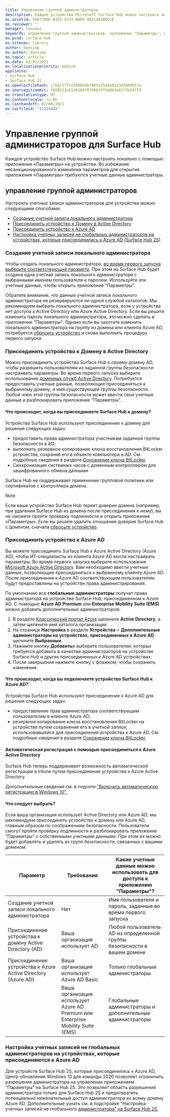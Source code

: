 ```yaml
---
title: Управление группой администраторов
description: Каждое устройство Microsoft Surface Hub можно настроить индивидуально, открыв приложение "Параметры" на устройстве.
ms.assetid: FA67209E-B355-4333-B903-482C4A3BDCCE
ms.reviewer: ''
manager: laurawi
keywords: управление группой администраторов, приложение "Параметры", настройка Surface Hub
ms.prod: surface-hub
ms.sitesec: library
author: dansimp
ms.author: dansimp
ms.topic: article
ms.date: 02/01/2021
ms.localizationpriority: medium
appliesto:
- Surface Hub
- Surface Hub 2S
ms.openlocfilehash: c76ac577c1560020bf865a25d4a812343089013a
ms.sourcegitcommit: 7809222a51eb184f07d6b3ffbdd04a6272b247f9
ms.translationtype: MT
ms.contentlocale: ru-RU
ms.lasthandoff: 02/06/2021
ms.locfileid: "11314442"
---
```

# Управление группой администраторов для Surface Hub


Каждое устройство Surface Hub можно настроить локально с помощью приложения «Параметры» на устройстве. Во избежание несанкционированного изменения параметров для открытия приложения «Параметры» требуются учетные данные администратора.


## управление группой администраторов

Настроить учетные записи администраторов для устройства можно следующими способами:

- [Создание учетной записи локального администратора](#create-a-local-admin-account)
- [Присоединить устройство к Домену в Active Directory](#domain-join-the-device-to-active-directory)
- [Присоединить устройство к Azure AD](#azure-ad-join-the-device)
- [Настройка учетных записей не глобальных администраторов на устройствах, которые присоединились к Azure AD (Surface Hub 2S)](#configure-non-global-admin-accounts-on-azure-ad-joined-devices)


### Создание учетной записи локального администратора

Чтобы создать локального администратора, [во время первого запуска выберите соответствующий параметр](first-run-program-surface-hub.md#use-a-local-admin). При этом на Surface Hub будет создана одна учетная запись локального администратора с выбранными именем пользователя и паролем. Используйте эти учетные данные, чтобы открыть приложение "Параметры".

Обратите внимание, что данные учетной записи локального администратора не резервируются ни одной службой каталогов. Мы рекомендуем выбрать локального администратора, если у устройства нет доступа к Active Directory или Azure Active Directory. Если вы решите изменить пароль локального администратора, это можно сделать в приложении "Параметры". Однако если вы захотите изменить локального администратора на группу из домена или клиента Azure AD, потребуется [сбросить устройство](device-reset-surface-hub.md) и снова выполнить процедуру первого запуска.

### Присоединить устройство к Домену в Active Directory

Можно присоединить устройство Surface Hub к своему домену AD, чтобы разрешить пользователям из заданной группы безопасности настраивать параметры. Во время первого запуска выберите использование [доменных служб Active Directory](first-run-program-surface-hub.md#use-active-directory-domain-services). Потребуется предоставить учетные данные, позволяющие присоединяться к выбранному домену, и имя существующей группы безопасности. Любой член этой группы безопасности может ввести свои учетные данные и разблокировать приложение "Параметры".

#### Что происходит, когда вы присоединяете Surface Hub к домену?
Устройства Surface Hub используют присоединение к домену для решения следующих задач:
- предоставить права администратора участникам заданной группы безопасности в AD;
- выполнить резервное копирование ключа восстановления BitLocker устройства, сохранив его в объекте компьютера в AD. См. подробные сведения в разделе [Сохранение ключа BitLocker](save-bitlocker-key-surface-hub.md).
- Синхронизация системных часов с доменным контроллером для зашифрованного обмена данными

Surface Hub не поддерживает применение групповой политики или сертификатов с контроллера домена.

> [!NOTE]
> Если ваше устройство Surface Hub теряет доверие домена (например, при удалении Surface Hub из домена после присоединения к нему), вы не сможете пройти проверку подлинности и открыть приложение «Параметры». Если вы решите удалить отношение доверия Surface Hub с доменом, сначала [сбросьте устройство](device-reset-surface-hub.md).


### Присоединить устройство к Azure AD

Вы можете присоединить Surface Hub к Azure Active Directory (Azure AD), чтобы ИТ-специалисты из клиента Azure AD могли настраивать параметры. Во время первого запуска выберите использование [Microsoft Azure Active Directory](first-run-program-surface-hub.md#use-microsoft-azure-active-directory). Вам необходимо ввести учетные данные, позволяющие присоединиться к выбранному клиенту Azure AD. После присоединения к Azure AD соответствующим пользователям будут предоставлены на устройстве права администрирования.

По умолчанию все **глобальные администраторы** получат права администратора на устройстве Surface Hub, присоединенном к Azure AD. С помощью **Azure AD Premium** или **Enterprise Mobility Suite (EMS)** можно добавить дополнительных администраторов:
1.  В разделе [Классический портал Azure](https://manage.windowsazure.com/) щелкните **Active Directory**, а затем щелкните имя каталога организации.
2.  На странице **Настройка** в разделе **Устройства** > **Дополнительные администраторы на устройствах, присоединенных к Azure AD** щелкните **Выбранные**.
3.  Нажмите кнопку **Добавить**и выберите пользователей, которых требуется добавить в качестве администраторов на устройстве Surface Hub и других присоединенных к Azure AD устройствах.
4.  После завершения нажмите кнопку с флажком, чтобы сохранить изменения.

#### Что происходит, когда вы подключаете устройство Surface Hub к Azure AD?
Устройства Surface Hub используют присоединение к Azure AD для решения следующих задач:
- предоставление прав администратора соответствующим пользователям в клиенте Azure AD;
- резервное копирование ключа восстановления BitLocker на устройстве путем сохранения его в учетной записи, использовавшейся для присоединения устройства к Azure AD. См. подробные сведения в разделе [Сохранение ключа BitLocker](save-bitlocker-key-surface-hub.md).

#### Автоматическая регистрация с помощью присоединиться к Azure Active Directory

Surface Hub теперь поддерживает возможность автоматической регистрации в Intune путем присоединения устройства к Azure Active Directory. 

Дополнительные сведения см. в подсети ["Включить автоматическую регистрацию в Windows 10".](https://docs.microsoft.com/intune/windows-enroll#enable-windows-10-automatic-enrollment)

#### Что следует выбрать?

Если ваша организация использует Active Directory или Azure AD, мы рекомендуем присоединить устройство к домену или Azure AD, главным образом по соображениям безопасности. Пользователи смогут пройти проверку подлинности и разблокировать приложение "Параметры" с собственными учетными данными. При этом их можно будет добавлять и удалять из групп безопасности, связанных с вашими доменом.

| Параметр                                            | Требования                            | Какие учетные данные можно использовать для доступа к приложению "Параметры"?  |
|---------------------------------------------------|-----------------------------------------|-------|
| Создание учетной записи локального администратора                      | Нет                                    | Имя пользователя и пароль, заданные во время первого запуска |
| Присоединение устройства к домену Active Directory (AD)              | Ваша организация использует AD               | Любой пользователь AD из определенной группы безопасности в вашем домене |
| Присоединение устройства к Azure Active Directory (Azure AD) | Ваша организация использует Azure AD Basic   | Только глобальные администраторы |
| &nbsp;                                            | Ваша организация использует Azure AD Premium или Enterprise Mobility Suite (EMS) | Глобальные администраторы и дополнительные администраторы |


### Настройка учетных записей не глобальных администраторов на устройствах, которые присоединяются к Azure AD

Для устройств Surface Hub 2S, которые присоединились к Azure AD, Центр обновления Windows 10 для команды 2020 позволяет ограничить разрешения администратора на управление приложением "Параметры" на Surface Hub 2S. Это позволяет область разрешений администратора только для Surface Hub 2S и предотвратить потенциально нежелательный доступ администратора ко всему домену Azure AD. Дополнительные узнать см. в подстройке "Настройка учетных записей не глобального [администратора" на Surface Hub 2S.](surface-hub-2s-nonglobal-admin.md)